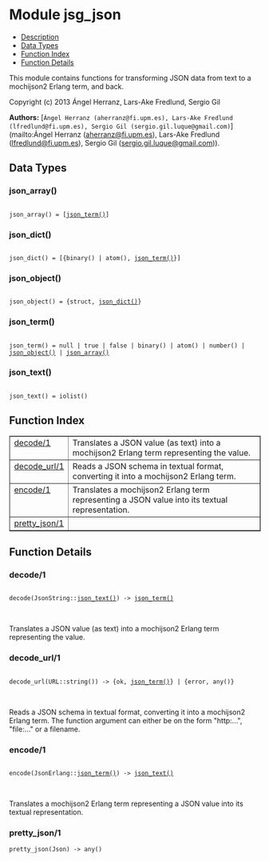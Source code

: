 

# Module jsg_json #
* [Description](#description)
* [Data Types](#types)
* [Function Index](#index)
* [Function Details](#functions)

This module contains functions for transforming
JSON data from text to a mochijson2 Erlang term, and back.

Copyright (c) 2013 Ángel Herranz, Lars-Ake Fredlund, Sergio Gil

__Authors:__ [`Ángel Herranz (aherranz@fi.upm.es), Lars-Ake Fredlund  (lfredlund@fi.upm.es), Sergio Gil (sergio.gil.luque@gmail.com)`](mailto:Ángel Herranz (aherranz@fi.upm.es), Lars-Ake Fredlund
  (lfredlund@fi.upm.es), Sergio Gil (sergio.gil.luque@gmail.com)).

<a name="types"></a>

## Data Types ##




### <a name="type-json_array">json_array()</a> ###


<pre><code>
json_array() = [<a href="#type-json_term">json_term()</a>]
</code></pre>




### <a name="type-json_dict">json_dict()</a> ###


<pre><code>
json_dict() = [{binary() | atom(), <a href="#type-json_term">json_term()</a>}]
</code></pre>




### <a name="type-json_object">json_object()</a> ###


<pre><code>
json_object() = {struct, <a href="#type-json_dict">json_dict()</a>}
</code></pre>




### <a name="type-json_term">json_term()</a> ###


<pre><code>
json_term() = null | true | false | binary() | atom() | number() | <a href="#type-json_object">json_object()</a> | <a href="#type-json_array">json_array()</a>
</code></pre>




### <a name="type-json_text">json_text()</a> ###


<pre><code>
json_text() = iolist()
</code></pre>

<a name="index"></a>

## Function Index ##


<table width="100%" border="1" cellspacing="0" cellpadding="2" summary="function index"><tr><td valign="top"><a href="#decode-1">decode/1</a></td><td>Translates a JSON value (as text) into a mochijson2 Erlang term
representing the value.</td></tr><tr><td valign="top"><a href="#decode_url-1">decode_url/1</a></td><td>
Reads a JSON schema in textual format, converting it into
a mochijson2 Erlang term.</td></tr><tr><td valign="top"><a href="#encode-1">encode/1</a></td><td>Translates a mochijson2 Erlang term representing a JSON value
into its textual representation.</td></tr><tr><td valign="top"><a href="#pretty_json-1">pretty_json/1</a></td><td></td></tr></table>


<a name="functions"></a>

## Function Details ##

<a name="decode-1"></a>

### decode/1 ###

<pre><code>
decode(JsonString::<a href="#type-json_text">json_text()</a>) -&gt; <a href="#type-json_term">json_term()</a>
</code></pre>
<br />

Translates a JSON value (as text) into a mochijson2 Erlang term
representing the value.

<a name="decode_url-1"></a>

### decode_url/1 ###

<pre><code>
decode_url(URL::string()) -&gt; {ok, <a href="#type-json_term">json_term()</a>} | {error, any()}
</code></pre>
<br />

Reads a JSON schema in textual format, converting it into
a mochijson2 Erlang term.
The function argument can either
be on the form "http:...", "file:..." or a filename.

<a name="encode-1"></a>

### encode/1 ###

<pre><code>
encode(JsonErlang::<a href="#type-json_term">json_term()</a>) -&gt; <a href="#type-json_text">json_text()</a>
</code></pre>
<br />

Translates a mochijson2 Erlang term representing a JSON value
into its textual representation.

<a name="pretty_json-1"></a>

### pretty_json/1 ###

`pretty_json(Json) -> any()`


